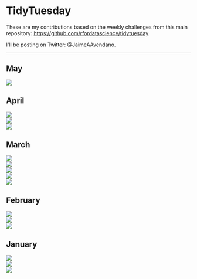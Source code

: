 # TidyTuesday

These are my contributions based on the weekly challenges from this main repository:
https://github.com/rfordatascience/tidytuesday

I'll be posting on Twitter: @JaimeAAvendano.

---
## May  
<a href="2021_Week_20"><img src="2021_Week_20/2021_Week_20.png"></a><br>

## April  
<a href="2021_Week_18"><img src="2021_Week_18/2021_Week_18.png"></a><br>
<a href="2021_Week_16"><img src="2021_Week_16/2021_Week_16.gif"></a><br>
<a href="2021_Week_15"><img src="2021_Week_15/2021_Week_15.gif"></a><br>

## March  
<a href="2021_Week_14"><img src="2021_Week_14/2021_Week_14.png"></a><br>
<a href="2021_Week_13"><img src="2021_Week_13/2021_Week_13.png"></a><br>
<a href="2021_Week_12"><img src="2021_Week_12/2021_Week_12.png"></a><br>
<a href="2021_Week_11"><img src="2021_Week_11/2021_Week_11.png"></a><br>
<a href="2021_Week_10"><img src="2021_Week_10/2021_Week_10.png"></a><br>
  
## February  
<a href="2021_Week_08"><img src="2021_Week_08/2021_Week8.png"></a><br>
<a href="2021_Week_07"><img src="2021_Week_07/2021_Week_07.png"></a><br>
<a href="2021_Week_06"><img src="2021_Week_06/2021_Week06.png"></a><br>

## January  
<a href="2021_Week_04"><img src="2021_Week_04/2021_Week04.png"></a><br>
<a href="2021_Week_03"><img src="2021_Week_03/2021_w03.png"></a><br>
<a href="2021_Week_02"><img src="2021_Week_02/2021_W02.png"></a><br>

